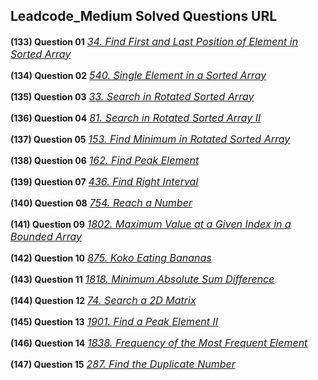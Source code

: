 ## Leadcode_Medium Solved Questions URL

**(133) Question 01** <a href="https://leetcode.com/problems/find-first-and-last-position-of-element-in-sorted-array/" target="_blank" style="font-size: 16px;dispaly:inline-block;">_34. Find First and Last Position of Element in Sorted Array_</a> <br/>

**(134) Question 02** <a href="https://leetcode.com/problems/single-element-in-a-sorted-array/submissions/" target="_blank" style="font-size: 16px;dispaly:inline-block;">_540. Single Element in a Sorted Array_</a> <br/>

**(135) Question 03** <a href="https://leetcode.com/problems/search-in-rotated-sorted-array/submissions/" target="_blank" style="font-size: 16px;dispaly:inline-block;">_33. Search in Rotated Sorted Array_</a> <br/>

**(136) Question 04** <a href="https://leetcode.com/problems/search-in-rotated-sorted-array-ii/submissions/925504232/" target="_blank" style="font-size: 16px;dispaly:inline-block;">_81. Search in Rotated Sorted Array II_</a> <br/>

**(137) Question 05** <a href="https://leetcode.com/problems/find-minimum-in-rotated-sorted-array/submissions/925539740/" target="_blank" style="font-size: 16px;dispaly:inline-block;">_153. Find Minimum in Rotated Sorted Array_</a> <br/>

**(138) Question 06** <a href="https://leetcode.com/problems/find-peak-element/submissions/925566529/" target="_blank" style="font-size: 16px;dispaly:inline-block;">_162. Find Peak Element_</a> <br/>

**(139) Question 07** <a href="https://leetcode.com/problems/find-right-interval/submissions/" target="_blank" style="font-size: 16px;dispaly:inline-block;">_436. Find Right Interval_</a> <br/>

**(140) Question 08** <a href="https://leetcode.com/problems/reach-a-number/submissions/926246669/" target="_blank" style="font-size: 16px;dispaly:inline-block;">_754. Reach a Number_</a> <br/>

**(141) Question 09** <a href="https://leetcode.com/problems/reach-a-number/submissions/926246669/" target="_blank" style="font-size: 16px;dispaly:inline-block;">_1802. Maximum Value at a Given Index in a Bounded Array_</a> <br/>

**(142) Question 10** <a href="https://leetcode.com/problems/koko-eating-bananas/submissions/926459423/" target="_blank" style="font-size: 16px;dispaly:inline-block;">_875. Koko Eating Bananas_</a> <br/>

**(143) Question 11** <a href="https://leetcode.com/problems/minimum-absolute-sum-difference/submissions/926693203/" target="_blank" style="font-size: 16px;dispaly:inline-block;">_1818. Minimum Absolute Sum Difference_</a> <br/>

**(144) Question 12** <a href="https://leetcode.com/problems/search-a-2d-matrix/submissions/926708593/" target="_blank" style="font-size: 16px;dispaly:inline-block;">_74. Search a 2D Matrix_</a> <br/>

**(145) Question 13** <a href="https://leetcode.com/problems/find-a-peak-element-ii/submissions/926773161/" target="_blank" style="font-size: 16px;dispaly:inline-block;">_1901. Find a Peak Element II_</a> <br/>

**(146) Question 14** <a href="https://leetcode.com/problems/frequency-of-the-most-frequent-element/submissions/929724852/" target="_blank" style="font-size: 16px;dispaly:inline-block;">_1838. Frequency of the Most Frequent Element_</a> <br/>

**(147) Question 15** <a href="https://leetcode.com/problems/find-the-duplicate-number/submissions/929879126/" target="_blank" style="font-size: 16px;dispaly:inline-block;">_287. Find the Duplicate Number_</a> <br/>
